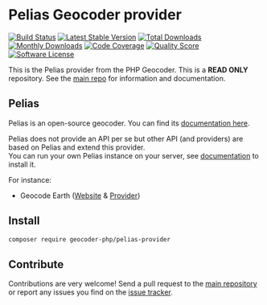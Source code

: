 # Pelias Geocoder provider

[![Build Status](https://travis-ci.org/geocoder-php/pelias-provider.svg?branch=master)](http://travis-ci.org/geocoder-php/pelias-provider)
[![Latest Stable Version](https://poser.pugx.org/geocoder-php/pelias-provider/v/stable)](https://packagist.org/packages/geocoder-php/pelias-provider)
[![Total Downloads](https://poser.pugx.org/geocoder-php/pelias-provider/downloads)](https://packagist.org/packages/geocoder-php/pelias-provider)
[![Monthly Downloads](https://poser.pugx.org/geocoder-php/pelias-provider/d/monthly.png)](https://packagist.org/packages/geocoder-php/pelias-provider)
[![Code Coverage](https://img.shields.io/scrutinizer/coverage/g/geocoder-php/pelias-provider.svg?style=flat-square)](https://scrutinizer-ci.com/g/geocoder-php/pelias-provider)
[![Quality Score](https://img.shields.io/scrutinizer/g/geocoder-php/pelias-provider.svg?style=flat-square)](https://scrutinizer-ci.com/g/geocoder-php/pelias-provider)
[![Software License](https://img.shields.io/badge/license-MIT-brightgreen.svg?style=flat-square)](LICENSE)

This is the Pelias provider from the PHP Geocoder. This is a **READ ONLY** repository. See the
[main repo](https://github.com/geocoder-php/Geocoder) for information and documentation.

## Pelias

Pelias is an open-source geocoder. You can find its [documentation here](https://github.com/pelias/documentation).

Pelias does not provide an API per se but other API (and providers) are based on Pelias and extend this provider.  
You can run your own Pelias instance on your server, see [documentation](https://github.com/pelias/documentation/blob/master/getting_started_install.md) to install it.

For instance:

- Geocode Earth ([Website](https://geocode.earth/) & [Provider](https://github.com/geocoder-php/geocode-earth-provider))

## Install

```bash
composer require geocoder-php/pelias-provider
```

## Contribute

Contributions are very welcome! Send a pull request to the [main repository](https://github.com/geocoder-php/Geocoder) or
report any issues you find on the [issue tracker](https://github.com/geocoder-php/Geocoder/issues).
